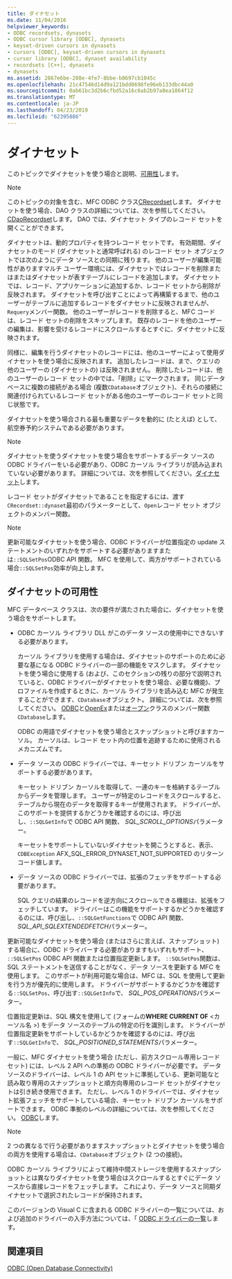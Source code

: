 ```yaml
---
title: ダイナセット
ms.date: 11/04/2016
helpviewer_keywords:
- ODBC recordsets, dynasets
- ODBC cursor library [ODBC], dynasets
- keyset-driven cursors in dynasets
- cursors [ODBC], keyset-driven cursors in dynasets
- cursor library [ODBC], dynaset availability
- recordsets [C++], dynasets
- dynasets
ms.assetid: 2867e6be-208e-4fe7-8bbe-b8697cb1045c
ms.openlocfilehash: 21c47546d14d9a121bdd0698fe96eb133dbc44a0
ms.sourcegitcommit: 0ab61bc3d2b6cfbd52a16c6ab2b97a8ea1864f12
ms.translationtype: MT
ms.contentlocale: ja-JP
ms.lasthandoff: 04/23/2019
ms.locfileid: "62395886"
---
```

# <a name="dynaset"></a>ダイナセット

このトピックでダイナセットを使う場合と説明、[可用性](#_core_availability_of_dynasets)します。

> [!NOTE]
>  このトピックの対象を含む、MFC ODBC クラス[CRecordset](../../mfc/reference/crecordset-class.md)します。 ダイナセットを使う場合、DAO クラスの詳細については、次を参照してください。 [CDaoRecordset](../../mfc/reference/cdaorecordset-class.md)します。 DAO では、ダイナセット タイプのレコード セットを開くことができます。

ダイナセットは、動的プロパティを持つレコード セットです。 有効期間、ダイナセットのモード (ダイナセットと通常呼ばれる) のレコード セット オブジェクトでは次のようにデータ ソースとの同期に残ります。 他のユーザーが編集可能性がありますマルチ ユーザー環境には、ダイナセットではレコードを削除またはまたはダイナセットが表すテーブルにレコードを追加します。 ダイナセットでは、レコード、アプリケーションに追加するか、レコード セットから削除が反映されます。 ダイナセットを呼び出すことによって再構築するまで、他のユーザーがテーブルに追加するレコードをダイナセットに反映されませんが、`Requery`メンバー関数。 他のユーザーがレコードを削除すると、MFC コードは、レコード セットの削除をスキップします。 既存のレコードを他のユーザーの編集は、影響を受けるレコードにスクロールするとすぐに、ダイナセットに反映されます。

同様に、編集を行うダイナセットのレコードには、他のユーザーによって使用ダイナセットを使う場合に反映されます。 追加したレコードは、まで、クエリの他のユーザーの (ダイナセットの) は反映されません。 削除したレコードは、他のユーザーのレコード セットの中では、「削除」にマークされます。 同じデータベースに複数の接続がある場合 (複数`CDatabase`オブジェクト)、それらの接続に関連付けられているレコード セットがある他のユーザーのレコード セットと同じ状態です。

ダイナセットを使う場合される最も重要なデータを動的に (たとえば) として、航空券予約システムである必要があります。

> [!NOTE]
> ダイナセットを使うダイナセットを使う場合をサポートするデータ ソースの ODBC ドライバーをいる必要があり、ODBC カーソル ライブラリが読み込まれていない必要があります。 詳細については、次を参照してください。[ダイナセット](#_core_availability_of_dynasets)します。

レコード セットがダイナセットであることを指定するには、渡す`CRecordset::dynaset`最初のパラメーターとして、`Open`レコード セット オブジェクトのメンバー関数。

> [!NOTE]
> 更新可能なダイナセットを使う場合、ODBC ドライバーが位置指定の update ステートメントのいずれかをサポートする必要がありますまたは`::SQLSetPos`ODBC API 関数。 MFC を使用して、両方がサポートされている場合`::SQLSetPos`効率が向上します。

##  <a name="_core_availability_of_dynasets"></a> ダイナセットの可用性

MFC データベース クラスは、次の要件が満たされた場合に、ダイナセットを使う場合をサポートします。

- ODBC カーソル ライブラリ DLL がこのデータ ソースの使用中にできないする必要があります。

   カーソル ライブラリを使用する場合は、ダイナセットのサポートのために必要な基になる ODBC ドライバーの一部の機能をマスクします。 ダイナセットを使う場合に使用する (および、このセクションの残りの部分で説明されていると、ODBC ドライバーがダイナセットを使う場合、必要な機能)、プロファイルを作成するときに、カーソル ライブラリを読み込む MFC が発生することができます、`CDatabase`オブジェクト。 詳細については、次を参照してください。 [ODBC](../../data/odbc/odbc-basics.md)と[OpenEx](../../mfc/reference/cdatabase-class.md#openex)または[オープン](../../mfc/reference/cdatabase-class.md#open)クラスのメンバー関数`CDatabase`します。

   ODBC の用語でダイナセットを使う場合とスナップショットと呼びますカーソル。 カーソルは、レコード セット内の位置を追跡するために使用されるメカニズムです。

- データ ソースの ODBC ドライバーでは、キーセット ドリブン カーソルをサポートする必要があります。

   キーセット ドリブン カーソルを取得して、一連のキーを格納するテーブルからデータを管理します。 ユーザーが特定のレコードをスクロールすると、テーブルから現在のデータを取得するキーが使用されます。 ドライバーが、このサポートを提供するかどうかを確認するのには、呼び出し、`::SQLGetInfo`で ODBC API 関数、 *SQL_SCROLL_OPTIONS*パラメーター。

   キーセットをサポートしていないダイナセットを開こうとすると、表示、 `CDBException` AFX_SQL_ERROR_DYNASET_NOT_SUPPORTED のリターン コード値します。

- データ ソースの ODBC ドライバーでは、拡張のフェッチをサポートする必要があります。

   SQL クエリの結果のレコードを逆方向にスクロールできる機能は、拡張をフェッチしています。 ドライバーはこの機能をサポートするかどうかを確認するのには、呼び出し、`::SQLGetFunctions`で ODBC API 関数、 *SQL_API_SQLEXTENDEDFETCH*パラメーター。

更新可能なダイナセットを使う場合 (またはさらに言えば、スナップショット) する場合に、ODBC ドライバーする必要がありますもいずれもサポート、 `::SQLSetPos` ODBC API 関数または位置指定更新します。 `::SQLSetPos`関数は、SQL ステートメントを送信することがなく、データ ソースを更新する MFC を使用します。 このサポートが利用可能な場合は、MFC は、SQL を使用して更新を行う方が優先的に使用します。 ドライバーがサポートするかどうかを確認する`::SQLSetPos`、呼び出す`::SQLGetInfo`で、 *SQL_POS_OPERATIONS*パラメーター。

位置指定更新は、SQL 構文を使用して (フォームの**WHERE CURRENT OF** \<カーソル名 >) をデータ ソースのテーブルの特定の行を識別します。 ドライバーが位置指定更新をサポートしているかどうかを確認するのには、呼び出す`::SQLGetInfo`で、 *SQL_POSITIONED_STATEMENTS*パラメーター。

一般に、MFC ダイナセットを使う場合 (ただし、前方スクロール専用レコード セット) には、レベル 2 API への準拠の ODBC ドライバーが必要です。 データ ソースのドライバーは、レベル 1 の API セットに準拠している、更新可能なと読み取り専用のスナップショットと順方向専用のレコード セットがダイナセットは引き続き使用できます。 ただし、レベル 1 のドライバーでは、ダイナセット拡張フェッチをサポートしている場合、キーセット ドリブン カーソルをサポートできます。 ODBC 準拠のレベルの詳細については、次を参照してください。 [ODBC](../../data/odbc/odbc-basics.md)します。

> [!NOTE]
> 2 つの異なるで行う必要がありますスナップショットとダイナセットを使う場合の両方を使用する場合は、`CDatabase`オブジェクト (2 つの接続)。

ODBC カーソル ライブラリによって維持中間ストレージを使用するスナップショットとは異なりダイナセットを使う場合はスクロールするとすぐにデータ ソースから直接レコードをフェッチします。 これにより、データ ソースと同期ダイナセットで選択されたレコードが保持されます。

このバージョンの Visual C に含まれる ODBC ドライバーの一覧については、および追加のドライバーの入手方法については、「 [ODBC ドライバーの一覧](../../data/odbc/odbc-driver-list.md)します。

## <a name="see-also"></a>関連項目

[ODBC (Open Database Connectivity)](../../data/odbc/open-database-connectivity-odbc.md)